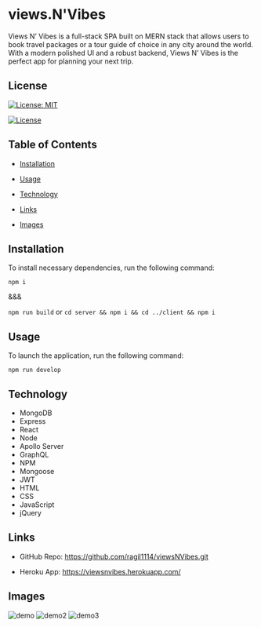 # views.N'Vibes

Views N’ Vibes is a full-stack SPA built on MERN stack that allows users to book travel packages or a tour guide of choice in any city around the world. With a modern polished UI and a robust backend, Views N’ Vibes is the perfect app for planning your next trip.

## License

[![License: MIT](https://img.shields.io/badge/License-MIT-yellow.svg)](https://opensource.org/licenses/MIT)

[![License](https://img.shields.io/badge/License-Apache_2.0-blue.svg)](https://opensource.org/licenses/Apache-2.0)

## Table of Contents

- [Installation](#installation)

- [Usage](#usage)

- [Technology](#technology)

- [Links](#Links)

- [Images](#Images)

## Installation

To install necessary dependencies, run the following command:

``` npm i ```

&&&

``` npm run build ```   or   ``` cd server && npm i && cd ../client && npm i ```

## Usage

To launch the application, run the following command:

``` npm run develop ```

## Technology

- MongoDB
- Express
- React
- Node
- Apollo Server
- GraphQL
- NPM
- Mongoose
- JWT
- HTML
- CSS
- JavaScript
- jQuery

## Links

- GitHub Repo:
https://github.com/ragil1114/viewsNVibes.git

- Heroku App:
https://viewsnvibes.herokuapp.com/

## Images

![demo](https://github.com/ragil1114/viewsNVibes/blob/main/client/public/demo.png)
![demo2](https://github.com/ragil1114/viewsNVibes/blob/main/client/public/demo2.png)
![demo3](https://github.com/ragil1114/viewsNVibes/blob/main/client/public/demo3.png)